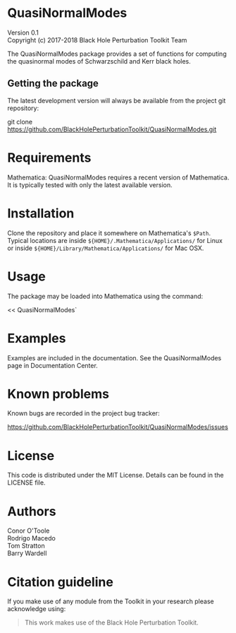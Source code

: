 # QuasiNormalModes

Version 0.1  
Copyright (c) 2017-2018 Black Hole Perturbation Toolkit Team

The QuasiNormalModes package provides a set of functions for
computing the quasinormal modes of Schwarzschild and Kerr black holes.

## Getting the package

The latest development version will always be available from the project git
repository:

git clone https://github.com/BlackHolePerturbationToolkit/QuasiNormalModes.git


# Requirements

Mathematica: QuasiNormalModes requires a recent version of
Mathematica. It is typically tested with only the latest available version.


# Installation

Clone the repository and place it somewhere on Mathematica's `$Path`.
Typical locations are inside `${HOME}/.Mathematica/Applications/` for Linux or
inside `${HOME}/Library/Mathematica/Applications/` for Mac OSX.


# Usage

The package may be loaded into Mathematica using the command:

<< QuasiNormalModes`


# Examples

Examples are included in the documentation. See the
QuasiNormalModes page in Documentation Center.


# Known problems

Known bugs are recorded in the project bug tracker:

https://github.com/BlackHolePerturbationToolkit/QuasiNormalModes/issues


# License

This code is distributed under the MIT License. Details can
be found in the LICENSE file.


# Authors

Conor O'Toole  
Rodrigo Macedo  
Tom Stratton  
Barry Wardell  

# Citation guideline

If you make use of any module from the Toolkit in your research please acknowledge using:

> This work makes use of the Black Hole Perturbation Toolkit.
